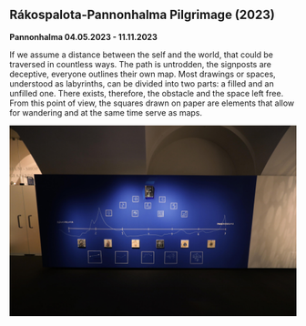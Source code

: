 <!-- {
    "img": "projects/raakospalota_pannonhalma_pilgrimage-2023/main.jpg",
    "title": "Rákospalota-Pannonhalma Pilgrimage (2023)",
    "desc": "Pilgrim from Rákospalota to Pannonhalma"
} -->

## Rákospalota-Pannonhalma Pilgrimage (2023)
**Pannonhalma 04.05.2023 - 11.11.2023**

If we assume a distance between the self and the world, that could be traversed in countless ways. The path is untrodden, the signposts are deceptive, everyone outlines their own map. Most drawings or spaces, understood as labyrinths, can be divided into two parts: a filled and an unfilled one. There exists, therefore, the obstacle and the space left free. From this point of view, the squares drawn on paper are elements that allow for wandering and at the same time serve as maps.

![_full](raakospalota_pannonhalma_pilgrimage-2023/main.jpg)